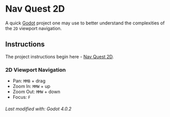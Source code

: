 # Nav Quest 2D
A quick [Godot](https://godotengine.org/) project one may use to better understand the complexities of the `2D` viewport navigation.

## Instructions
The project instructions begin here - [Nav Quest 2D](https://gitlab.com/kirkja-leikjahonnunar/knowhow/-/tree/main/Tinker/Drills/Booting/4.%20Nav%20Quest%202D).


### 2D Viewport Navigation
- Pan: `MMB` + drag
- Zoom In: `MMW` + up
- Zoom Out: `MMW` + down
- Focus: `F`

###### Last modified with: Godot 4.0.2
